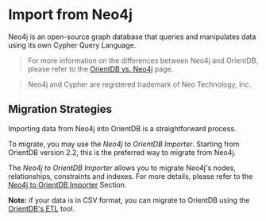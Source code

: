 
# Import from Neo4j

Neo4j is an open-source graph database that queries and manipulates data using its own Cypher Query Language.

>For more information on the differences between Neo4j and OrientDB, please refer to the [OrientDB vs. Neo4j](http://orientdb.com/orientdb-vs-neo4j/) page.

>Neo4j and Cypher are registered trademark of Neo Technology, Inc. 


## Migration Strategies

Importing data from Neo4j into OrientDB is a straightforward process.

To migrate, you may use the _Neo4j to OrientDB Importer_. Starting from OrientDB version 2.2, this is the preferred way to migrate from Neo4j.

The _Neo4j to OrientDB Importer_ allows you to migrate Neo4j's nodes, relationships, constraints and indexes. For more details, please refer to the [Neo4j to OrientDB Importer](../neo4j-to-orientdb-importer/README.md) Section.	

**Note:** if your data is in CSV format, you can migrate to OrientDB using the [OrientDB's ETL](../etl/ETL-Introduction.md) tool.
	

